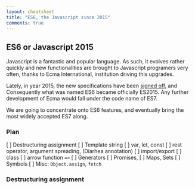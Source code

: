 ```yaml
---
layout: cheatsheet
title: "ES6, the Javascript since 2015"
comments: true
---
```


## ES6 or Javascript 2015

Javascript is a fantastic and popular language. As such, it evolves rather quickly and new functionalities  are brought to Javascript programers very often, thanks to Ecma International, institution driving this upgrades.

Lately, in year 2015, the new specifications have been [signed off](http://www.ecma-international.org/ecma-262/6.0/index.html), and Consequently what was named ES6 became officially ES2015. Any further development of Ecma would fall under the code name of ES7.

We are going to concentrate onto ES6 features, and eventually bring the most widely accepted ES7 along.


### Plan

[ ] Destructuring assignment
[ ] Template string
[ ] var, let, const
[ ] rest operator, argument spreading, (Diarhea annotation)
[ ] import/export
[ ] class
[ ] arrow function `=>`
[ ] Generators
[ ] Promises,
[ ] Maps, Sets
[ ] Symbols
[ ] Misc: `Object.assign`, `fetch`


### Destructuring assignment
